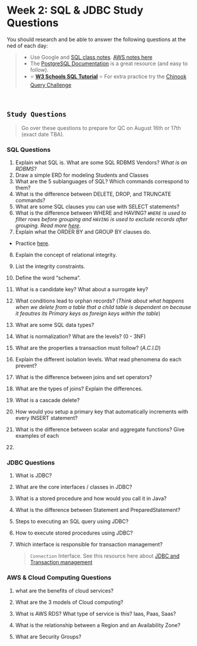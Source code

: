 # Week 2: SQL & JDBC Study Questions

You should research and be able to answer the following questions at the ned of each day:

> - Use Google and [SQL class notes](https://github.com/210726-Enterprise/demos/blob/main/week2/notes/sql.md). [AWS notes here](https://github.com/210726-Enterprise/demos/blob/main/week2/notes/aws.md)<br>
> - The [PostgreSQL Documentation](https://www.postgresqltutorial.com/) is a great resource (and easy to follow).<br>
> - :star: **[W3 Schools SQL Tutorial](https://www.w3schools.com/sql/)**
>   :star: For extra practice try the [Chinook Query Challenge](https://github.com/210726-Enterprise/demos/tree/main/week2/chinook-challenge)

<br>

## `Study Questions`

> Go over these questions to prepare for QC on August 16th or 17th (exact date TBA).

### SQL Questions

1.  Explain what SQL is. What are some SQL RDBMS Vendors? _What is an RDBMS_?
2.  Draw a simple ERD for modeling Students and Classes
3.  What are the 5 sublanguages of SQL? Which commands correspond to them?
4.  What is the difference between DELETE, DROP, and TRUNCATE commands?
5.  What are some SQL clauses you can use with SELECT statements?
6.  What is the difference between WHERE and HAVING? _`WHERE` is used to filter rows before grouping and `HAVING` is used to exclude records after grouping. Read more [here](https://www.java67.com/2019/06/difference-between-where-and-having-in-sql.html#ixzz6kwoJQmXd)_.
7.  Explain what the ORDER BY and GROUP BY clauses do.

- Practice [here](https://www.w3schools.com/sql/sql_orderby.asp).

8.  Explain the concept of relational integrity.
9.  List the integrity constraints.
10. Define the word “schema”.

11. What is a candidate key? What about a surrogate key?

12. What conditions lead to orphan records? (_Think about what happens when we delete from a table that a child table is dependent on because it feautres its Primary keys as foreign keys within the table_)

13. What are some SQL data types?

14. What is normalization? What are the levels? (0 - 3NF)

15. What are the properties a transaction must follow? (_A.C.I.D_)

16. Explain the different isolation levels. What read phenomena do each prevent?

17. What is the difference between joins and set operators?

18. What are the types of joins? Explain the differences.

19. What is a cascade delete?

20. How would you setup a primary key that automatically increments with every INSERT statement?

21. What is the difference between scalar and aggregate functions? Give examples of each

22.

### JDBC Questions

1. What is JDBC?

2. What are the core interfaces / classes in JDBC?

3. What is a stored procedure and how would you call it in Java?

4. What is the difference between Statement and PreparedStatement?

5. Steps to executing an SQL query using JDBC?

6. How to execute stored procedures using JDBC?

7. Which interface is responsible for transaction management?
   > `Connection` Interface. See this resource here about [JDBC and Transaction management](https://www.javatpoint.com/transaction-management-in-jdbc#:~:text=In%20JDBC%2C%20Connection%20interface%20provides%20methods%20to%20manage%20transaction)

### AWS & Cloud Computing Questions

1. what are the benefits of cloud services?

2. What are the 3 models of Cloud computing?

3. What is AWS RDS? What type of service is this? Iaas, Paas, Saas?

4. What is the relationship between a Region and an Availability Zone?

5. What are Security Groups?
